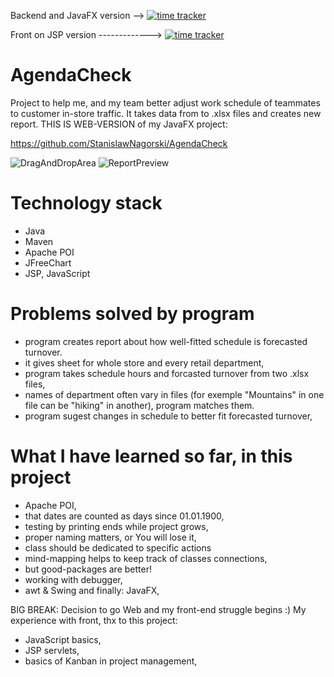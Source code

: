 Backend and JavaFX version --> [![time tracker](https://wakatime.com/badge/github/StanislawNagorski/AgendaCheck.svg)](https://wakatime.com/badge/github/StanislawNagorski/AgendaCheck)

Front on JSP version -------------> [![time tracker](https://wakatime.com/badge/github/StanislawNagorski/AgendaCheckWeb.svg)](https://wakatime.com/badge/github/StanislawNagorski/AgendaCheckWeb)

# AgendaCheck
Project to help me, and my team better adjust work schedule of teammates to customer in-store traffic.
It takes data from to .xlsx files and creates new report.
THIS IS WEB-VERSION of my JavaFX project:

https://github.com/StanislawNagorski/AgendaCheck

![DragAndDropArea](https://user-images.githubusercontent.com/60883168/96349985-6125f500-10b3-11eb-8920-d36c3f7e1157.png)
![ReportPreview](https://user-images.githubusercontent.com/60883168/87861908-1deca680-c94b-11ea-8d75-e02008db3f2b.JPG)

# Technology stack

- Java
- Maven
- Apache POI
- JFreeChart
- JSP, JavaScript


# Problems solved by program

- program creates report about how well-fitted schedule is forecasted turnover.
- it gives sheet for whole store and every retail department,
- program takes schedule hours and forcasted turnover from two .xlsx files,
- names of department often vary in files (for exemple "Mountains" in one file can be "hiking" in another), program matches them.
- program sugest changes in schedule to better fit forecasted turnover,

# What I have learned  so far, in this project

- Apache POI,
- that dates are counted as days since 01.01.1900,
- testing by printing ends while project grows,
- proper naming matters, or You will lose it,
- class should be dedicated to specific actions
- mind-mapping helps to keep track of classes connections,
- but good-packages are better! 
- working with debugger,
- awt & Swing and finally: JavaFX,

BIG BREAK: Decision to go Web and my front-end struggle begins :)
My experience with front, thx to this project:

- JavaScript basics,
- JSP servlets,
- basics of Kanban in project management,
 
